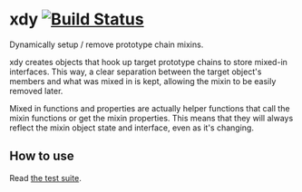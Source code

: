 xdy [![Build Status](https://travis-ci.org/n2liquid/xdy.png?branch=master)](https://travis-ci.org/n2liquid/xdy)
===

Dynamically setup / remove prototype chain mixins.

xdy creates objects that hook up target prototype chains to store mixed-in interfaces. This way, a clear separation between the target object's members and what was mixed in is kept, allowing the mixin to be easily removed later.

Mixed in functions and properties are actually helper functions that call the mixin functions or get the mixin properties. This means that they will always reflect the mixin object state and interface, even as it's changing.

How to use
----------

Read [the test suite](tests/xdy.js).
